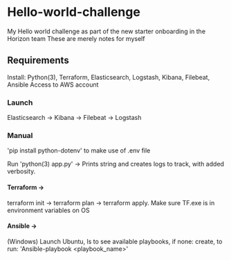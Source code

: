# Hello-world-challenge
My Hello world challenge as part of the new starter onboarding in the Horizon team
These are merely notes for myself

## Requirements
Install: Python(3), Terraform, Elasticsearch, Logstash, Kibana, Filebeat, Ansible
Access to AWS account

### Launch
Elasticsearch -> Kibana -> Filebeat -> Logstash

### Manual
'pip install python-dotenv' to make use of .env file

Run 'python(3) app.py' -> Prints string and creates logs to track, with added verbosity.

#### Terraform ->
terraform init -> terraform plan -> terraform apply.
Make sure TF.exe is in environment variables on OS

#### Ansible ->
(Windows) Launch Ubuntu, ls to see available playbooks, if none: create, to run: 'Ansible-playbook <playbook_name>'